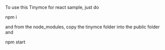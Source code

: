 To use this Tinymce for react sample, just do

npm i

and from the node_modules, copy the tinymce folder into the public folder and 

npm start

